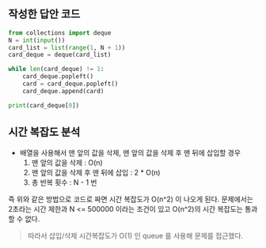 ## 작성한 답안 코드
```python
from collections import deque
N = int(input())
card_list = list(range(1, N + 1))
card_deque = deque(card_list)

while len(card_deque) != 1:
    card_deque.popleft()
    card = card_deque.popleft()
    card_deque.append(card)

print(card_deque[0])
```

## 시간 복잡도 분석 
- 배열을 사용해서 맨 앞의 값을 삭제, 맨 앞의 값을 삭제 후 맨 뒤에 삽입할 경우
  1. 맨 앞의 값을 삭제 : O(n)
  2. 맨 앞의 값을 삭제 후 맨 뒤에 삽입 : 2 * O(n)
  3. 총 반복 횟수 : N - 1 번 

즉 위와 같은 방법으로 코드로 짜면 시간 복잡도가 O(n^2) 이 나오게 된다. 
문제에서는 2초라는 시간 제한과 N <= 500000 이라는 조건이 있고 O(n^2)의 시간 복잡도는 통과할 수 없다. 

> 따라서 삽입/삭제 시간복잡도가 O(1) 인 queue 를 사용해 문제를 접근했다.